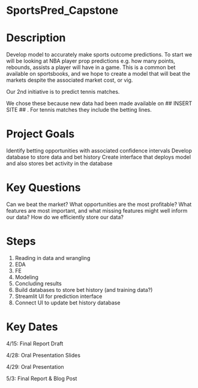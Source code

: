 # SportsPred_Capstone

# Description
Develop model to accurately make sports outcome predictions. To start we will be looking at NBA player prop predictions e.g. how many points, rebounds, assists a player will have in a game. This is a common bet available on sportsbooks, and we hope to create a model that will beat the markets despite the associated market cost, or vig. 

Our 2nd initiative is to predict tennis matches.

We chose these because new data had been made available on ## INSERT SITE ## . For tennis matches they include the betting lines.

# Project Goals

Identify betting opportunities with associated confidence intervals
Develop database to store data and bet history
Create interface that deploys model and also stores bet activity in the database

# Key Questions

Can we beat the market?
What opportunities are the most profitable?
What features are most important, and what missing features might well inform our data?
How do we efficiently store our data?

# Steps

1. Reading in data and wrangling
2. EDA
3. FE 
4. Modeling
5. Concluding results
6. Build databases to store bet history (and training data?)
7. Streamlit UI for prediction interface
8. Connect UI to update bet history database

# Key Dates

4/15: Final Report Draft

4/28: Oral Presentation Slides

4/29: Oral Presentation

5/3: Final Report & Blog Post
